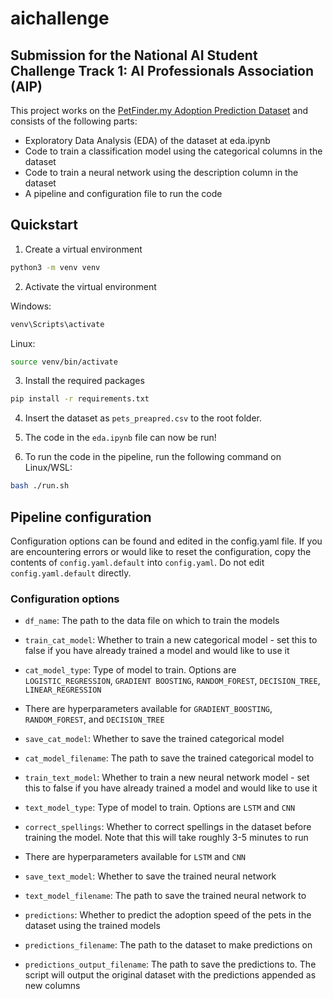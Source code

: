 # aichallenge
Submission for the National AI Student Challenge Track 1: AI Professionals Association (AIP)
---
This project works on the [PetFinder.my Adoption Prediction Dataset](https://www.kaggle.com/c/petfinder-adoption-prediction/data) and consists of the following parts:
- Exploratory Data Analysis (EDA) of the dataset at eda.ipynb
- Code to train a classification model using the categorical columns in the dataset
- Code to train a neural network using the description column in the dataset
- A pipeline and configuration file to run the code

## Quickstart
1. Create a virtual environment
```bash
python3 -m venv venv
```

2. Activate the virtual environment

Windows:
```bash
venv\Scripts\activate
```

Linux:
```bash
source venv/bin/activate
```

3. Install the required packages
```bash
pip install -r requirements.txt
```

4. Insert the dataset as `pets_preapred.csv` to the root folder.

5. The code in the `eda.ipynb` file can now be run!

6. To run the code in the pipeline, run the following command on Linux/WSL:
```bash
bash ./run.sh
```

## Pipeline configuration
Configuration options can be found and edited in the config.yaml file. If you are encountering errors or would like to reset the configuration, 
copy the contents of `config.yaml.default` into `config.yaml`. Do not edit `config.yaml.default` directly.

### Configuration options
- `df_name`: The path to the data file on which to train the models

- `train_cat_model`: Whether to train a new categorical model - set this to false if you have already trained a model and would like to use it
- `cat_model_type`: Type of model to train. Options are `LOGISTIC_REGRESSION`, `GRADIENT BOOSTING`, `RANDOM_FOREST`, `DECISION_TREE`, `LINEAR_REGRESSION`

- There are hyperparameters available for `GRADIENT_BOOSTING`, `RANDOM_FOREST`, and `DECISION_TREE`

- `save_cat_model`: Whether to save the trained categorical model
- `cat_model_filename`: The path to save the trained categorical model to

- `train_text_model`: Whether to train a new neural network model - set this to false if you have already trained a model and would like to use it
- `text_model_type`: Type of model to train. Options are `LSTM` and `CNN`
- `correct_spellings`: Whether to correct spellings in the dataset before training the model. Note that this will take roughly 3-5 minutes to run

- There are hyperparameters available for `LSTM` and `CNN`

- `save_text_model`: Whether to save the trained neural network
- `text_model_filename`: The path to save the trained neural network to

- `predictions`: Whether to predict the adoption speed of the pets in the dataset using the trained models
- `predictions_filename`: The path to the dataset to make predictions on
- `predictions_output_filename`: The path to save the predictions to. The script will output the original dataset with the predictions appended as new columns